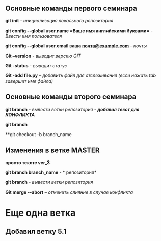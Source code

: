 ## Основные команды первого семинара

**git init** - *инициализация локального репозитория*

**git config --global user.name «Ваше имя английскими буквами»** - *Ввести имя пользователя*

**git config --global user.email ваша почта@example.com** - *почты*

**Git –version** - *выводит версию GIT*

**Git -status** - *выводит статус*

**Git -add file.py**  – *добавить файл для отслеживания (если нажать tab завершит имя файла)*

## Основные команды второго семинара

**git branch** - *вывести ветки репозитория* - ***добавил текст для КОНФЛИКТА***

**git branch** 

**git checkout -b branch_name

## Изменения в ветке MASTER

**просто тексте ver_3**

**git branch branch_name** - * репозитория*

**git branch** - *вывести ветки репозитория*

**Git merge --abort** – *отменить слияние в случае конфликта*

# Еще одна ветка

## Добавил ветку 5.1 

